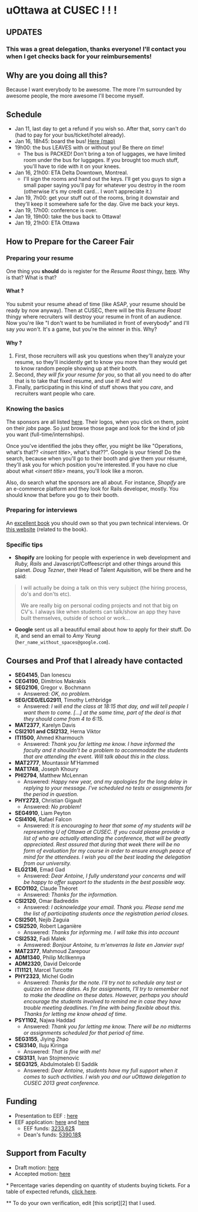 # uOttawa at CUSEC ! ! !

## UPDATES

### This was a great delegation, thanks everyone!  I'll contact you when I get checks back for your reimbursements!

[1]: https://github.com/aybabtme/uOttawa-at-CUSEC/blob/master/Rooms.md
[123421]: http://www.aybabt.me/blog/2013/01/09/cusec-but-im-first-year/

## Why are you doing all this?

Because I want everybody to be awesome.  The more I'm surrounded by awesome people, the more awesome I'll become myself.

## Schedule

* Jan 11, last day to get a refund if you wish so.  After that, sorry can't do (had to pay for your bus/ticket/hotel already).
* Jan 16, 18h45: board the bus!  [Here (map)][14]
* 19h00: the bus LEAVES with or without you! Be there _on time_!
    * The bus is PACKED!  Don't bring a ton of luggages, we have limited room under the bus for luggages.  If you brought too much stuff, you'll have to ride with it on your knees.
* Jan 16, 21h00: ETA Delta Downtown, Montreal.  
    * I'll sign the rooms and hand out the keys.  I'll get you guys to sign a small paper saying you'll pay for whatever you destroy in the room (otherwise it's my credit card... I won't appreciate it.)
* Jan 19, 7h00: get your stuff out of the rooms, bring it downstair and they'll keep it somewhere safe for the day.  Give me back your keys.
* Jan 19, 17h00: conference is over.
* Jan 19, 19h00: take the bus back to Ottawa!
* Jan 19, 21h00: ETA Ottawa

[14]: http://goo.gl/maps/JAFjD

## How to Prepare for the Career Fair

### Preparing your resume
One thing you __should__ do is register for the _Resume Roast_ thingy, [here][10].  Why is that?  What is that?

#### What ?
You submit your resume ahead of time (like ASAP, your resume should be ready by now anyway).  Then at CUSEC, there will be this _Resume Roast_ thingy where recruiters will destroy your resume in front of an audience.  Now you're like "I don't want to be humiliated in front of everybody" and I'll say _you won't_.  It's a game, but you're the winner in this. Why?

#### Why ?

1. First, those recruiters will ask you questions when they'll analyze your resume, so they'll incidently get to know you more than they would get to know random people showing up at their booth.
2. Second, _they will fix your resume for you_, so that all you need to do after that is to take that fixed resume, and use it!  And win!
3. Finally, participating in this kind of stuff shows that you _care_, and recruiters want people who care.

### Knowing the basics

The sponsors are all listed [here][11].  Their logos, when you click on them, point on their _jobs_ page.  So just browse those page and look for the kind of job you want (full-time/internships).

Once you've identified the jobs they offer, you might be like "Operations, what's that?? _\<insert title\>_, what's that??".  Google is your friend!  Do the search, because when you'll go to their booth and give them your résumé, they'll ask you for which position you're interested.  If you have no clue about what _\<insert title\>_ means, you'll look like a moron.

Also, do search what the sponsors are all about.  For instance, _Shopify_ are an e-commerce platform and they look for Rails developer, mostly.  You should know that before you go to their booth.

[10]: http://2013.cusec.net/resume-roast/
[11]: http://2013.cusec.net/sponsors/


### Preparing for interviews

An [excellent book][13] you should own so that you pwn technical interviews. Or [this website][12] (related to the book).


### Specific tips

* __Shopify__ are looking for people with experience in web development and _Ruby, Rails_ and Javascript/Coffeescript and other things around this planet.  _Doug Tezner_, their Head of Talent Aquisition, will be there and he said:

> I will actually be doing a talk on this very subject (the hiring process, do's and don'ts etc).
>
> We are really big on personal coding projects and not that big on CV's.  I always like when students can talk/show an app they have built themselves, outside of school or work…

* __Google__ sent us all a beautiful email about how to apply for their stuff.  Do it, and send an email to _Amy Yeung_ (`her_name_without_spaces@google.com`).

[13]: http://www.amazon.com/Cracking-Coding-Interview-Programming-Questions/dp/098478280X
[12]: http://www.careercup.com/page

## Courses and Prof that I __already__ have contacted

* __SEG4145__, Dan Ionescu
* __CEG4190__, Dimitrios Makrakis
* __SEG2106__, Gregor v. Bochmann
   * Answered: _OK, no problem._
* __SEG/CEG/ELG2911__, Timothy Lethbridge
   * Answered: _I will end the class at 18:15 that day, and will tell people I want them to come. [...] at the same time, part of the deal is that they should come from 4 to 6:15._
* __MAT2377__, Karelyn Davis
* __CSI2101 and CSI2132__, Herna Viktor
* __ITI1500__, Ahmed Kharmouch
    * Answered: _Thank you for letting me know. I have informed the faculty and it shouldn't be a problem to accommodate the students that are attending the event. Will talk about this in the class._ 
* __MAT2777__, Mountassir M'Hammed
* __MAT1748__, Joseph Khoury 
* __PHI2794__, Matthew McLennan
    * Answered: _Happy new year, and my apologies for the long delay in replying to your message. I've scheduled no tests or assignments for the period in question._
* __PHY2723__, Christian Gigault
    * Answered: _No problem!_
* __SEG4910__, Liam Peyton
* __CSI4106__, Rafael Falcon
    * Answered: _It is encouraging to hear that some of my students will be representing U of Ottawa at CUSEC. If you could please provide a list of who are actually attending the conference, that will be greatly appreciated. Rest assured that during that week there will be no form of evaluation for my course in order to ensure enough peace of mind for the attendees. I wish you all the best leading the delegation from our university._
* __ELG2136__, Emad Gad 
    * Answered: _Dear Antoine, I fully understand your concerns and will be happy to offer support to the students in the best possible way._
* __ECO1102__, Claude Théoret
    * Answered: _Thanks for the information._
* __CSI2120__, Omar Badreddin
    * Answered: _I acknowledge your email. Thank you. Please send me the list of participating students once the registration period closes._
* __CSI2501__, Nejib Zaguia 
* __CSI2520__, Robert Laganière
    * Answered: _Thanks for informing me. I will take this into account_
* __CSI2532__, Fadi Malek
    * Amswered: _Bonjour Antoine, tu m'enverras la liste en Janvier svp!_
* __MAT2377__, Mahmoud Zarepour  
* __ADM1340__, Philip McIlkennya 
* __ADM2320__, David Delcorde    
* __ITI1121__, Marcel Turcotte 
* __PHY2323__, Michel Godin
    * Answered: _Thanks for the note.  I'll try not to schedule any test or quizzes on these dates.  As for assignments, I'll try to remember not to make the deadline on these dates.  However, perhaps you should encourage the students involved to remind me in case they have trouble meeting deadlines.  I'm fine with being flexible about this. Thanks for letting me know ahead of time._
* __PSY1102__, Najwa Haddad    
    * Answered: _Thank you for letting me know. There will be no midterms or assignments scheduled for that period of time._
* __SEG3155__, Jiying Zhao             
* __CSI3140__, Iluju Kiringa
    * Answered: _That is fine with me!_
* __CSI3131__, Ivan Stojmenovic        
* __SEG3125__, Abdulmotaleb El Saddik
    * Answered: _Dear Antoine, students have my full support when it comes to such activities. I wish you and our uOttawa delegation to CUSEC 2013 great conference._

## Funding

* Presentation to EEF : [here][7]
* EEF application: [here][3] and [here][4]
  * EEF funds: [3233.62$][5]
  * Dean's funds: [5390.18$][6]

## Support from Faculty

* Draft motion: [here][8]
* Accepted motion: [here][9]


\* Percentage varies depending on quantity of students buying tickets.  For a table of expected refunds, [click here][1].

\** To do your own verification, edit [this script][2] that I used.

[3]: https://github.com/aybabtme/uOttawa-at-CUSEC/blob/master/politics/funding/EEF.md
[4]: https://github.com/aybabtme/uOttawa-at-CUSEC/blob/master/politics/funding/EEF_Form.pdf
[5]: https://github.com/aybabtme/uOttawa-at-CUSEC/blob/master/politics/funding/EEF_Results_CUSEC.pdf
[6]: https://github.com/aybabtme/uOttawa-at-CUSEC/blob/master/politics/funding/EEF_Results_(Dean)_CUSEC.pdf
[7]: https://github.com/aybabtme/uOttawa-at-CUSEC/blob/master/politics/funding/eef_presentation.pdf
[8]: https://github.com/aybabtme/uOttawa-at-CUSEC/blob/master/politics/faculty_council_motion/draft_motion.md
[9]: https://github.com/aybabtme/uOttawa-at-CUSEC/blob/master/politics/faculty_council_motion/2012-04FacultyCouncilMinutes-Oct16.pdf
